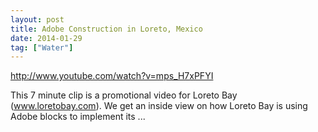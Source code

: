 ```yaml
---
layout: post
title: Adobe Construction in Loreto, Mexico
date: 2014-01-29
tag: ["Water"]
---
```


http://www.youtube.com/watch?v=mps_H7xPFYI  

This 7 minute clip is a promotional video for Loreto Bay (www.loretobay.com). We get an inside view on how Loreto Bay is using Adobe blocks to implement its ...